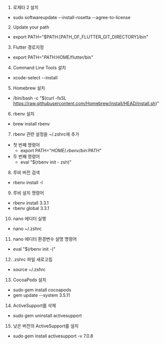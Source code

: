 1. 로제타 2 설치

- sudo softwareupdate --install-rosetta --agree-to-license

2. Update your path

- export PATH="$PATH:[PATH_OF_FLUTTER_GIT_DIRECTORY]/bin"

3. Flutter 경로지정

- export PATH="$PATH:$HOME/flutter/bin"

4. Command Line Tools 설치

- xcode-select --install

5. Homebrew 설치

- /bin/bash -c "$(curl -fsSL https://raw.githubusercontent.com/Homebrew/install/HEAD/install.sh)"

6. rbenv 설치

- brew install rbenv

7. rbenv 관련 설정을 ~/.zshrc에 추가

- 첫 번째 명령어
  - export PATH="$HOME/.rbenv/bin:$PATH"
- 두 번째 명령어
  - eval "$(rbenv init - zsh)"

8. 루비 버전 검색

- rbenv install -l

9. 루비 설치 명령어

- rbenv install 3.3.1
- rbenv global 3.3.1

10. nano 에디터 실행

- nano ~/.zshrc

11. nano 에디터 환경변수 설명 명령어

- eval "$(rbenv init -)"

12. .zshrc 파일 새로고침

- source ~/.zshrc

13. CocoaPods 설치

- sudo gem install cocoapods
- gem update --system 3.5.11

14. ActiveSupport를 삭제

- sudo gem uninstall activesupport

15. 낮은 버전의 ActiveSupport를 설치

- sudo gem install activesupport -v 7.0.8
